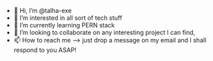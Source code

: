 - 👋 Hi, I’m @talha-exe
- 👀 I’m interested in all sort of tech stuff
- 🌱 I’m currently learning PERN stack
- 💞️ I’m looking to collaborate on any interesting project I can find,
- 📫 How to reach me --> just drop a message on my email and I shall respond to you ASAP!

<!---
talha-exe/talha-exe is a ✨ special ✨ repository because its `README.md` (this file) appears on your GitHub profile.
You can click the Preview link to take a look at your changes.
--->
